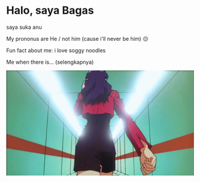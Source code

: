 # Halo, saya Bagas 
saya suka anu

My prononus are He / not him (cause i'll never be him) :pensive:

Fun fact about me: i love soggy noodles

Me when there is...  (selengkapnya)

![alt text](https://github.com/penicili/penicili/blob/main/walk.gif?raw=true)


<!--
**penicili/penicili** is a ✨ _special_ ✨ repository because its `README.md` (this file) appears on your GitHub profile.

Here are some ideas to get you started:

- 🔭 I’m currently working on ...
- 🌱 I’m currently learning ...
- 👯 I’m looking to collaborate on ...
- 🤔 I’m looking for help with ...
- 💬 Ask me about ...
- 📫 How to reach me: ...
- 😄 Pronouns: ...
- ⚡ Fun fact: ...
-->
